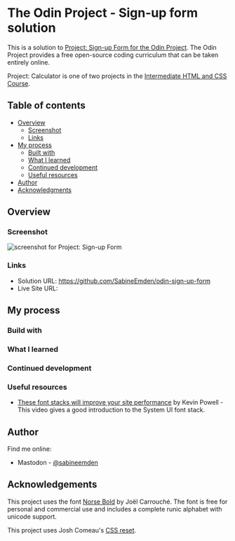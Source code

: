 # The Odin Project - Sign-up form solution

This is a solution to [Project: Sign-up Form for the Odin Project](https://www.theodinproject.com/lessons/node-path-intermediate-html-and-css-sign-up-form). The Odin Project provides a free open-source coding curriculum that can be taken entirely online.

Project: Calculator is one of two projects in the [Intermediate HTML and CSS Course](https://www.theodinproject.com/paths/full-stack-javascript/courses/intermediate-html-and-css).

## Table of contents

- [Overview](#overview)
  - [Screenshot](#screenshot)
  - [Links](#links)
- [My process](#my-process)
  - [Built with](#built-with)
  - [What I learned](#what-i-learned)
  - [Continued development](#continued-development)
  - [Useful resources](#useful-resources)
- [Author](#author)
- [Acknowledgments](#acknowledgments)

## Overview

### Screenshot

![screenshot for Project: Sign-up Form]()

### Links

- Solution URL: https://github.com/SabineEmden/odin-sign-up-form
- Live Site URL:

## My process

### Build with

### What I learned

### Continued development

### Useful resources

- [These font stacks will improve your site performance](https://www.youtube.com/watch?v=VOd6jfAImV4) by Kevin Powell - This video gives a good introduction to the System UI font stack.

## Author

Find me online:

- Mastodon - [@sabineemden](https://mastodon.online/@sabineemden)

## Acknowledgements

This project uses the font [Norse Bold](https://www.joelcarrouche.com/fonts/norse) by Joël Carrouché. The font is free for personal and commercial use and includes a complete runic alphabet with unicode support.

This project uses Josh Comeau's [CSS reset](https://www.joshwcomeau.com/css/custom-css-reset/).
